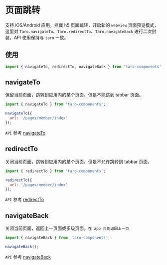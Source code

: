 页面跳转
===

支持 iOS/Android 应用，拦截 h5 页面跳转，开启新的 `webview` 页面预览模式，这里对 `Taro.navigateTo`、`Taro.redirectTo`、`Taro.navigateBack` 进行二次封装，API 使用保持与 `taro` 一致。

## 使用

```js
import { navigateTo, redirectTo, navigateBack } from 'taro-components';
```

## navigateTo

保留当前页面，跳转到应用内的某个页面。但是不能跳到 tabbar 页面。

```js
import { navigateTo } from 'taro-components';

navigateTo({
  url: '/pages/member/index'
});
```

`API` 参考 [navigateTo](https://taro-docs.jd.com/docs/apis/route/navigateTo)


## redirectTo

关闭当前页面，跳转到应用内的某个页面。但是不允许跳转到 tabbar 页面。

```js
import { redirectTo } from 'taro-components';

redirectTo({
  url: '/pages/member/index'
});
```

`API` 参考 [redirectTo](https://taro-docs.jd.com/docs/apis/route/redirectTo)


## navigateBack

关闭当前页面，返回上一页面或多级页面。`在 app 只能返回上一页`

```js
import { navigateBack } from 'taro-components';

navigateBack();
```

`API` 参考 [navigateBack](https://taro-docs.jd.com/docs/apis/route/navigateBack)

